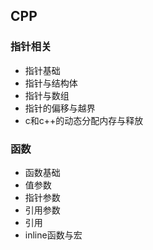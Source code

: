 ## CPP

### 指针相关
- 指针基础
- 指针与结构体
- 指针与数组
- 指针的偏移与越界
- c和c++的动态分配内存与释放

### 函数
- 函数基础
- 值参数
- 指针参数
- 引用参数
- 引用
- inline函数与宏